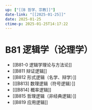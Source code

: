 ```yaml
---
up: ["[[B 哲学、宗教]]"]
date-link: "[[2025-01-25]]"
date: 2025-01-25
ctime-p: 2025-01-25T14:17:22
---
```


# B81 逻辑学（论理学）

- [[B81-0 逻辑学理论与方法论]]
- [[B811 辩证逻辑]]
- [[B812 形式逻辑（名学、辩学）]]
- [[[B813] 数理逻辑（符号逻辑）]]
- [[[B814] 概率逻辑]]
- [[B815 哲理逻辑（非经典逻辑）]]
- [[B819 应用逻辑]]
